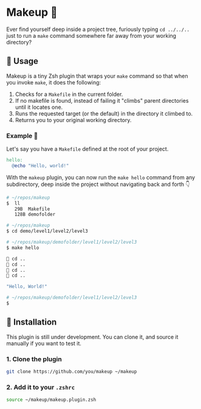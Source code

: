 # Makeup 💄

Ever find yourself deep inside a project tree, furiously typing `cd ../../..` just to run a `make` command somewhere far away from your working directory?

## 💅 Usage

Makeup is a tiny Zsh plugin that wraps your `make` command so that when you invoke `make`, it does the following:

1. Checks for a `Makefile` in the current folder.
2. If no makefile is found, instead of failing it "climbs" parent directories until it locates one.
3. Runs the requested target (or the default) in the directory it climbed to.
4. Returns you to your original working directory.

### Example 🔎

Let's say you have a `Makefile` defined at the root of your project.

```makefile
hello:
  @echo "Hello, world!"
```

With the `makeup` plugin, you can now run the `make hello` command from any subdirectory, deep inside the project without navigating back and forth 👇

```bash
# ~/repos/makeup
$  ll
   29B  Makefile
   128B demofolder

# ~/repos/makeup
$ cd demo/level1/level2/level3

# ~/repos/makeup/demofolder/level1/level2/level3
$ make hello

🧗 cd ..
🧗 cd ..
🧗 cd ..
🧗 cd ..

"Hello, World!"

# ~/repos/makeup/demofolder/level1/level2/level3
$
```

## 🔧 Installation

This plugin is still under development. You can clone it, and source it manually if you want to test it.

### 1. Clone the plugin

```bash
git clone https://github.com/you/makeup ~/makeup
```

### 2. Add it to your `.zshrc`

```bash
source ~/makeup/makeup.plugin.zsh
```
